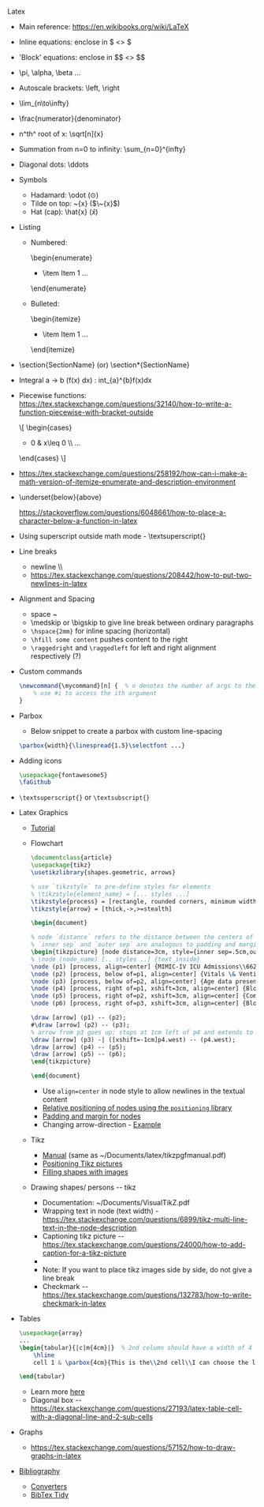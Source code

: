 Latex

-   Main reference: <https://en.wikibooks.org/wiki/LaTeX>

-   Inline equations: enclose in \$ \<\> \$

-   'Block' equations: enclose in \$\$ \<\> \$\$

-   \\pi, \\alpha, \\beta \...

-   Autoscale brackets: \\left, \\right

-   \\lim\_{n\\to\\infty}

-   \\frac{numerator}{denominator}

-   n^th^ root of x: \\sqrt\[n\]{x}

-   Summation from n=0 to infinity: \\sum\_{n=0}\^{infty}

-   Diagonal dots: \\ddots

-   Symbols
    -   Hadamard: \odot ($\odot$)
    -   Tilde on top: ~{x} ($\~{x}$)
    -   Hat (cap): \hat{x} ($\hat{x}$) 

-   Listing

    -   Numbered:

        \\begin{enumerate}

        -   \\item Item 1 \...

        \\end{enumerate}

    -   Bulleted:

        \\begin{itemize}

        -   \\item Item 1 \...

        \\end{itemize}

-   \\section{SectionName} (or) \\section\*{SectionName}

-   Integral a -\> b (f(x) dx) : int\_{a}\^{b}f(x)dx

-   Piecewise functions:
    <https://tex.stackexchange.com/questions/32140/how-to-write-a-function-piecewise-with-bracket-outside>

    \\\[ \\begin{cases}

    -   0 & x\\leq 0 \\\\ \...

    \\end{cases} \\\]

-   <https://tex.stackexchange.com/questions/258192/how-can-i-make-a-math-version-of-itemize-enumerate-and-description-environment>

-   \\underset{below}{above}

    <https://stackoverflow.com/questions/6048661/how-to-place-a-character-below-a-function-in-latex>

-   Using superscript outside math mode - \\textsuperscript{}

-   Line breaks

    -   newline \\\\
    -   <https://tex.stackexchange.com/questions/208442/how-to-put-two-newlines-in-latex>

-   Alignment and Spacing

    -   space \~
    -   \\medskip or \\bigskip to give line break between ordinary
        paragraphs
    -   `\hspace{2mm}` for inline spacing (horizontal)
    -   `\hfill some content` pushes content to the right
    -   `\raggedright` and `\raggedleft` for left and right alignment respectively (?)

-   Custom commands
    ```latex
    \newcommand{\mycommand}[n] {  % n denotes the number of args to the command
        % use #i to access the ith argument 
    }
    ```

-   Parbox
    -   Below snippet to create a parbox with custom line-spacing
    ```latex
    \parbox{width}{\linespread{1.5}\selectfont ...}
    ```

-   Adding icons
    ```latex
    \usepackage{fontawesome5}
    \faGithub
    ```

-   `\textsuperscript{}` or `\textsubscript{}`

-   Latex Graphics
    -   [Tutorial](https://www.overleaf.com/learn/latex/LaTeX_Graphics_using_TikZ%3A_A_Tutorial_for_Beginners_(Part_1)%E2%80%94Basic_Drawing)
    
    -   Flowchart
        ```latex
        \documentclass{article}
        \usepackage{tikz}
        \usetikzlibrary{shapes.geometric, arrows}
        
        % use `tikzstyle` to pre-define styles for elements
        % \tikzstyle{element_name} = [... styles ...]
        \tikzstyle{process} = [rectangle, rounded corners, minimum width=3cm, minimum height=1cm, text centered, text width=3cm, draw=black, fill=orange!30]
        \tikzstyle{arrow} = [thick,->,>=stealth]
        
        \begin{document}
        
        % node `distance` refers to the distance between the centers of 2 (consecutive) nodes
        % `inner sep` and `outer sep` are analogous to padding and margin respectively
        \begin{tikzpicture} [node distance=3cm, style={inner sep=.5cm,outer sep=0}]
        % \node (node_name) [.. styles ..] {text_inside}
        \node (p1) [process, align=center] {MIMIC-IV ICU Admissions\\66239};
        \node (p2) [process, below of=p1, align=center] {Vitals \& Ventilator data present\\ \textbf{34143}};
        \node (p3) [process, below of=p2, align=center] {Age data present\\34143};
        \node (p4) [process, right of=p1, xshift=3cm, align=center] {Blood Gas Analysis present\\26073};
        \node (p5) [process, right of=p2, xshift=3cm, align=center] {Comorbidities present\\26073};
        \node (p6) [process, right of=p3, xshift=3cm, align=center] {Blood count present\\22609};
        
        \draw [arrow] (p1) -- (p2);
        #\draw [arrow] (p2) -- (p3);
        % arrow from p3 goes up; stops at 1cm left of p4 and extends to p4 horizonatally
        \draw [arrow] (p3) -| ([xshift=-1cm]p4.west) -- (p4.west);
        \draw [arrow] (p4) -- (p5);
        \draw [arrow] (p5) -- (p6);
        \end{tikzpicture}
        
        \end{document}
        ```
        -   Use `align=center` in node style to allow newlines in the textual content
        -   [Relative positioning of nodes using the `positioning` library](https://tex.stackexchange.com/questions/51228/how-to-increase-the-horizontal-distance-between-nodes)
        -   [Padding and margin for nodes](https://tex.stackexchange.com/questions/136391/tikz-remove-margin-padding-border-around-nodes-containing-images)
        -   Changing arrow-direction - [Example](https://tex.stackexchange.com/questions/388079/how-to-change-direction-of-arrow-tikz)

    -   Tikz
        -   [Manual](https://tikz.dev/tikz-shapes) (same as ~/Documents/latex/tikzpgfmanual.pdf)
        -   [Positioning Tikz pictures](https://tex.stackexchange.com/questions/123895/positioning-tikz-pictures)
        -   [Filling shapes with images](https://tex.stackexchange.com/questions/219356/how-to-create-a-rectangle-filled-with-image-using-tikz)

    -   Drawing shapes/ persons -- tikz

        -   Documentation: \~/Documents/VisualTikZ.pdf
        -   Wrapping text in node (text width) -
            <https://tex.stackexchange.com/questions/6899/tikz-multi-line-text-in-the-node-description>
        -   Captioning tikz picture --
            <https://tex.stackexchange.com/questions/24000/how-to-add-caption-for-a-tikz-picture>
        -   
        -   Note: If you want to place tikz images side by side, do not give
            a line break
        -   Checkmark --
            <https://tex.stackexchange.com/questions/132783/how-to-write-checkmark-in-latex>

-   Tables

    ```latex
    \usepackage{array}
    ...
    \begin{tabular}{|c|m{4cm}|}  % 2nd column should have a width of 4 cm with contents placed in the middle of each corresponding cell
        \hline
        cell 1 & \parbox{4cm}{This is the\\2nd cell\\I can choose the line breaks.}

    \end{tabular}
    ```
    -   Learn more [here](https://www.overleaf.com/learn/latex/Tables)
    -   Diagonal box --
        <https://tex.stackexchange.com/questions/27193/latex-table-cell-with-a-diagonal-line-and-2-sub-cells>

-   Graphs

    -   <https://tex.stackexchange.com/questions/57152/how-to-draw-graphs-in-latex>

-   [Bibliography](https://www.overleaf.com/learn/latex/Bibliography_management_with_bibtex)
    -   [Converters](https://www.bibtex.com/converters/)
    -   [BibTex Tidy](https://flamingtempura.github.io/bibtex-tidy/)
